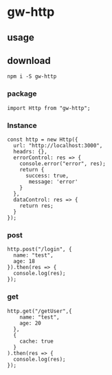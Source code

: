 # gw-http

## usage

## download


```
npm i -S gw-http
```

### package
```
import Http from "gw-http";

```

### Instance
```
const http = new Http({
  url: "http://localhost:3000",
  headrs: {},
  errorControl: res => {
    console.error("error", res);
    return {
      success: true,
       message: 'error'
    }
  },
  dataControl: res => {
    return res;
  }
});

```

### post
```
http.post("/login", {
  name: "test",
  age: 18
}).then(res => {
  console.log(res);
});

```

### get

```
http.get("/getUser",{
    name: "test",
    age: 20
  },
  {
    cache: true
  }
).then(res => {
  console.log(res);
});

```